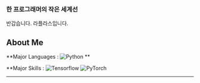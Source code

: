 ### 한 프로그래머의 작은 세계선
반갑습니다. 라플라스입니다.

<!--![Github Stats](https://github-readme-stats.vercel.app/api?username=zhjlee11&theme=buefy&show_icons=true)-->
<!--[![Top Langs](https://github-readme-stats.vercel.app/api/top-langs/?username=zhjlee11&layout=compact&theme=buefy)](https://github.com/anuraghazra/github-readme-stats)-->

## About Me
**Major Languages : ![Python](http://img.shields.io/badge/-Python_3-3776AB?style=flat-square&logo=python&logoColor=white)
**


**Major Skills : ![Tensorflow](http://img.shields.io/badge/-Tensorflow_2-FF6F00?style=flat-square&logo=tensorflow&logoColor=white)
![PyTorch](http://img.shields.io/badge/-PyTorch-EE4C2C?style=flat-square&logo=pytorch&logoColor=white)
***
